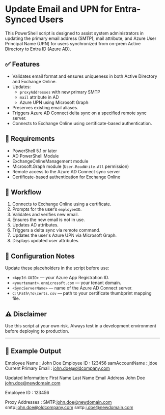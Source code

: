 # Update Email and UPN for Entra-Synced Users

This PowerShell script is designed to assist system administrators in updating the primary email address (SMTP), mail attribute, and Azure User Principal Name (UPN) for users synchronized from on-prem Active Directory to Entra ID (Azure AD).

## ✅ Features

- Validates email format and ensures uniqueness in both Active Directory and Exchange Online.
- Updates:
  - `proxyAddresses` with new primary SMTP
  - `mail` attribute in AD
  - Azure UPN using Microsoft Graph
- Preserves existing email aliases.
- Triggers Azure AD Connect delta sync on a specified remote sync server.
- Connects to Exchange Online using certificate-based authentication.

## 🔧 Requirements

- PowerShell 5.1 or later
- AD PowerShell Module
- ExchangeOnlineManagement module
- Microsoft.Graph module (`User.ReadWrite.All` permission)
- Remote access to the Azure AD Connect sync server
- Certificate-based authentication for Exchange Online

## 🔄 Workflow

1. Connects to Exchange Online using a certificate.
2. Prompts for the user’s `employeeID`.
3. Validates and verifies new email.
4. Ensures the new email is not in use.
5. Updates AD attributes.
6. Triggers a delta sync via remote command.
7. Updates the user's Azure UPN via Microsoft Graph.
8. Displays updated user attributes.

## 📝 Configuration Notes

Update these placeholders in the script before use:

- `<AppId-GUID>` — your Azure App Registration ID.
- `<yourtenant>.onmicrosoft.com` — your tenant domain.
- `<SyncServerName>` — name of the Azure AD Connect server.
- `C:\Path\To\certs.csv` — path to your certificate thumbprint mapping file.

## ⚠️ Disclaimer

Use this script at your own risk. Always test in a development environment before deploying to production.

---

## 📁 Example Output


Employee Name : John Doe
Employee ID : 123456
samAccountName : jdoe
Current Primary Email : john.doe@oldcompany.com

Updated Information:
First Name Last Name Email Address
John Doe john.doe@newdomain.com

Employee ID : 123456

Proxy Addresses :
SMTP:john.doe@newdomain.com
smtp:john.doe@oldcompany.com
smtp:j.doe@newdomain.com


